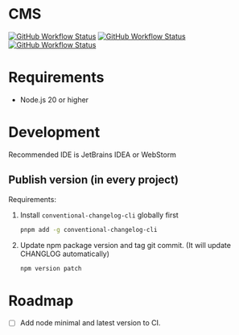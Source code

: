 # CMS

[![GitHub Workflow Status](https://img.shields.io/github/actions/workflow/status/myrica1030/cms/test-api.yml?label=CMS%20API&style=flat-square)](https://github.com/myrica1030/cms/actions/workflows/test-api.yml)
[![GitHub Workflow Status](https://img.shields.io/github/actions/workflow/status/myrica1030/cms/test-admin.yml?label=CMS%20ADMIN&style=flat-square)](https://github.com/myrica1030/cms/actions/workflows/test-admin.yml)
[![GitHub Workflow Status](https://img.shields.io/github/actions/workflow/status/myrica1030/cms/test-page-builder.yml?label=CMS%20PAGE%20BUILDER&style=flat-square)](https://github.com/myrica1030/cms/actions/workflows/test-page-builder.yml)

# Requirements

- Node.js 20 or higher

# Development

Recommended IDE is JetBrains IDEA or WebStorm

## Publish version (in every project)

Requirements:

1. Install `conventional-changelog-cli` globally first

   ```bash
   pnpm add -g conventional-changelog-cli
   ```

2. Update npm package version and tag git commit.
   (It will update CHANGLOG automatically)

   ```bash
   npm version patch
   ```

# Roadmap

- [ ] Add node minimal and latest version to CI.
